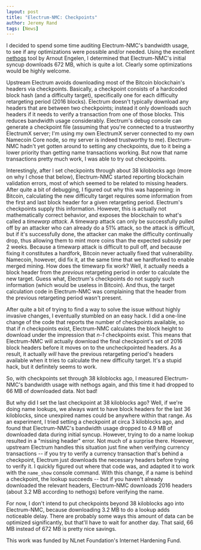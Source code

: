 ```yaml
---
layout: post
title: "Electrum-NMC: Checkpoints"
author: Jeremy Rand
tags: [News]
---
```


I decided to spend some time auditing Electrum-NMC's bandwidth usage, to see if any optimizations were possible and/or needed.  Using the excellent [nethogs](https://github.com/raboof/nethogs) tool by Arnout Engelen, I determined that Electrum-NMC's initial syncup downloads 672 MB, which is quite a lot.  Clearly some optimizations would be highly welcome.

Upstream Electrum avoids downloading most of the Bitcoin blockchain's headers via checkpoints.  Basically, a checkpoint consists of a hardcoded block hash (and a difficulty target), specifically one for each difficulty retargeting period (2016 blocks).  Electrum doesn't typically download any headers that are between two checkpoints; instead it only downloads such headers if it needs to verify a transaction from one of those blocks.  This reduces bandwidth usage considerably.  Electrum's debug console can generate a checkpoint file (assuming that you're connected to a trustworthy ElectrumX server; I'm using my own ElectrumX server connected to my own Namecoin Core node, so my server is indeed trustworthy to me).  Electrum-NMC hadn't yet gotten around to setting any checkpoints, due to it being a lower priority than getting name transactions working.  But now that name transactions pretty much work, I was able to try out checkpoints.

Interestingly, after I set checkpoints through about 38 kiloblocks ago (more on why I chose that below), Electrum-NMC started reporting blockchain validation errors, most of which seemed to be related to missing headers.  After quite a bit of debugging, I figured out why this was happening: in Bitcoin, calculating the new difficulty target requires some information from the first and last block header for a given retargeting period.  Electrum's checkpoints supply this information.  However, this is actually not mathematically correct behavior, and exposes the blockchain to what's called a *timewarp attack*.  A timewarp attack can only be successfully pulled off by an attacker who can already do a 51% attack, so the attack is difficult, but if it's successfully done, the attacker can make the difficulty continually drop, thus allowing them to mint more coins than the expected subsidy per 2 weeks.  Because a timewarp attack is difficult to pull off, and because fixing it constitutes a hardfork, Bitcoin never actually fixed that vulnerability.  Namecoin, however, did fix it, at the same time that we hardforked to enable merged mining.  How does the timewarp fix work?  Well, it actually needs a block header from the *previous* retargeting period in order to calculate the new target.  Guess what, Electrum's checkpoints do not supply such information (which would be useless in Bitcoin).  And thus, the target calculation code in Electrum-NMC was complaining that the header from the previous retargeting period wasn't present.

After quite a bit of trying to find a way to solve the issue without highly invasive changes, I eventually stumbled on an easy hack.  I did a one-line change of the code that reports the number of checkpoints available, so that if *n* checkpoints exist, Electrum-NMC calculates the block height to download under the impression that *n-1* checkpoints exist.  This means that Electrum-NMC will actually download the final checkpoint's set of 2016 block headers before it moves on to the uncheckpointed headers.  As a result, it actually *will* have the previous retargeting period's headers available when it tries to calculate the new difficulty target.  It's a stupid hack, but it definitely seems to work.

So, with checkpoints set through 38 kiloblocks ago, I measured Electrum-NMC's bandwidth usage with nethogs again, and this time it had dropped to 66 MB of downloaded data.  Not bad!

But why did I set the last checkpoint at 38 kiloblocks ago?  Well, if we're doing name lookups, we always want to have block headers for the last 36 kiloblocks, since unexpired names could be anywhere within that range.  As an experiment, I tried setting a checkpoint at circa 3 kiloblocks ago, and found that Electrum-NMC's bandwidth usage dropped to 4.9 MB of downloaded data during initial syncup.  However, trying to do a name lookup resulted in a "missing header" error.  Not much of a surprise there.  However, upstream Electrum handles this situation just fine when verifying currency transactions -- if you try to verify a currency transaction that's behind a checkpoint, Electrum just downloads the necessary headers before trying to verify it.  I quickly figured out where that code was, and adapted it to work with the `name_show` console command.  With this change, if a name is behind a checkpoint, the lookup succeeds -- but if you haven't already downloaded the relevant headers, Electrum-NMC downloads 2016 headers (about 3.2 MB according to nethogs) before verifying the name.

For now, I don't intend to put checkpoints beyond 38 kiloblocks ago into Electrum-NMC, because downloading 3.2 MB to do a lookup adds noticeable delay.  There are probably some ways this amount of data can be optimized significantly, but that'll have to wait for another day.  That said, 66 MB instead of 672 MB is pretty nice savings.

This work was funded by NLnet Foundation's Internet Hardening Fund.
